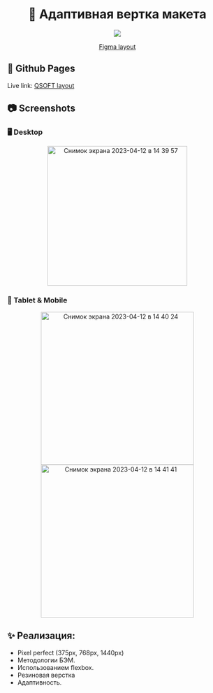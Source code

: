 <h1 align="center">📝 Адаптивная вертка макета</h1>

<p align="center">
  <a href="https://skillicons.dev">
    <img src="https://skillicons.dev/icons?i=html,css" />
  </a>
</p>

<p align="center">
   <a href="https://www.figma.com/file/uy85DPXU715pD16KkshYUZ/QSOFT.-Front-end-Junior-Test-Task?node-id=1642-866">Figma layout</a>
</p>

## 🔗 Github Pages

Live link: [QSOFT layout](https://safym.github.io/qsoft-adaptive-layout/)

## 📷 Screenshots

### 🖥️ Desktop
<p align="center">
  <img height="320px" alt="Снимок экрана 2023-04-12 в 14 39 57" src="https://user-images.githubusercontent.com/99616798/231446525-6d352d4e-ef31-471b-be2a-a4f41f721606.png">
</p>

### 📱 Tablet & Mobile
<p align="center">
    <img height="350px" alt="Снимок экрана 2023-04-12 в 14 40 24" src="https://user-images.githubusercontent.com/99616798/231446679-34e05b60-3b45-4945-a61f-2b210e90561c.png">
    <img height="350px" alt="Снимок экрана 2023-04-12 в 14 41 41" src="https://user-images.githubusercontent.com/99616798/231446804-c4783c94-9484-4c75-a447-af55bad2d254.png">
</p>

## ✨ Реализация:
* Pixel perfect (375px, 768px, 1440px)
* Методологии БЭМ.
* Использованием flexbox.
* Резиновая верстка
* Адаптивность.
